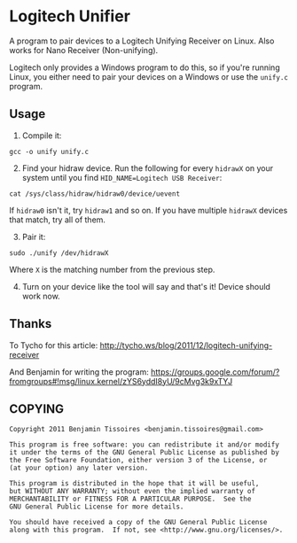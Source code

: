 Logitech Unifier
================

A program to pair devices to a Logitech Unifying Receiver on Linux. Also works
for Nano Receiver (Non-unifying).

Logitech only provides a Windows program to do this, so if you're running
Linux, you either need to pair your devices on a Windows or use the `unify.c`
program.

Usage
-----

1. Compile it:
```
gcc -o unify unify.c
```

2. Find your hidraw device. Run the following for every `hidrawX` on your
   system until you find `HID_NAME=Logitech USB Receiver`:
```
cat /sys/class/hidraw/hidraw0/device/uevent
```

 If `hidraw0` isn't it, try `hidraw1` and so on. If you have multiple `hidrawX`
 devices that match, try all of them.

3. Pair it:
```
sudo ./unify /dev/hidrawX
```

 Where `X` is the matching number from the previous step.

4. Turn on your device like the tool will say and that's it! Device should work
   now.

Thanks
------

To Tycho for this article:
http://tycho.ws/blog/2011/12/logitech-unifying-receiver

And Benjamin for writing the program:
https://groups.google.com/forum/?fromgroups#!msg/linux.kernel/zYS6yddI8yU/9cMvg3k9xTYJ

COPYING
-------

	Copyright 2011 Benjamin Tissoires <benjamin.tissoires@gmail.com>

	This program is free software: you can redistribute it and/or modify
	it under the terms of the GNU General Public License as published by
	the Free Software Foundation, either version 3 of the License, or
	(at your option) any later version.

	This program is distributed in the hope that it will be useful,
	but WITHOUT ANY WARRANTY; without even the implied warranty of
	MERCHANTABILITY or FITNESS FOR A PARTICULAR PURPOSE.  See the
	GNU General Public License for more details.

	You should have received a copy of the GNU General Public License
	along with this program.  If not, see <http://www.gnu.org/licenses/>.
